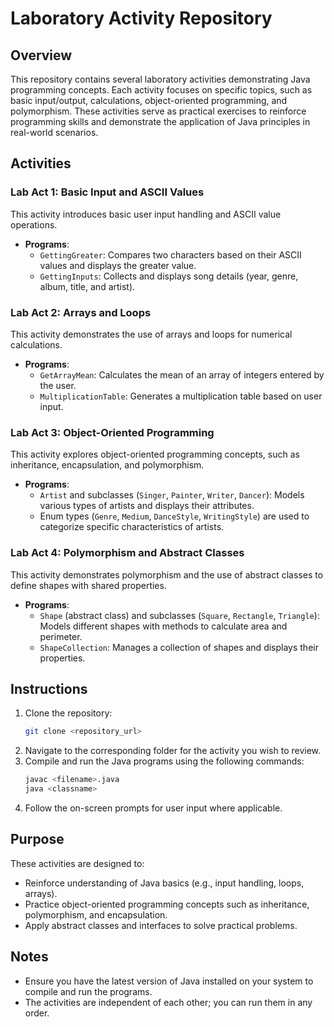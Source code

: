 # Laboratory Activity Repository

## Overview
This repository contains several laboratory activities demonstrating Java programming concepts. Each activity focuses on specific topics, such as basic input/output, calculations, object-oriented programming, and polymorphism. These activities serve as practical exercises to reinforce programming skills and demonstrate the application of Java principles in real-world scenarios.

## Activities

### Lab Act 1: Basic Input and ASCII Values
This activity introduces basic user input handling and ASCII value operations.
- **Programs**:
  - `GettingGreater`: Compares two characters based on their ASCII values and displays the greater value.
  - `GettingInputs`: Collects and displays song details (year, genre, album, title, and artist).

### Lab Act 2: Arrays and Loops
This activity demonstrates the use of arrays and loops for numerical calculations.
- **Programs**:
  - `GetArrayMean`: Calculates the mean of an array of integers entered by the user.
  - `MultiplicationTable`: Generates a multiplication table based on user input.

### Lab Act 3: Object-Oriented Programming
This activity explores object-oriented programming concepts, such as inheritance, encapsulation, and polymorphism.
- **Programs**:
  - `Artist` and subclasses (`Singer`, `Painter`, `Writer`, `Dancer`): Models various types of artists and displays their attributes.
  - Enum types (`Genre`, `Medium`, `DanceStyle`, `WritingStyle`) are used to categorize specific characteristics of artists.

### Lab Act 4: Polymorphism and Abstract Classes
This activity demonstrates polymorphism and the use of abstract classes to define shapes with shared properties.
- **Programs**:
  - `Shape` (abstract class) and subclasses (`Square`, `Rectangle`, `Triangle`): Models different shapes with methods to calculate area and perimeter.
  - `ShapeCollection`: Manages a collection of shapes and displays their properties.

## Instructions
1. Clone the repository:
   ```bash
   git clone <repository_url>
   ```
2. Navigate to the corresponding folder for the activity you wish to review.
3. Compile and run the Java programs using the following commands:
   ```bash
   javac <filename>.java
   java <classname>
   ```
4. Follow the on-screen prompts for user input where applicable.

## Purpose
These activities are designed to:
- Reinforce understanding of Java basics (e.g., input handling, loops, arrays).
- Practice object-oriented programming concepts such as inheritance, polymorphism, and encapsulation.
- Apply abstract classes and interfaces to solve practical problems.

## Notes
- Ensure you have the latest version of Java installed on your system to compile and run the programs.
- The activities are independent of each other; you can run them in any order.

